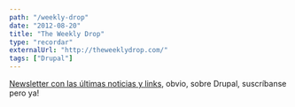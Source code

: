 ```yaml
---
path: "/weekly-drop"
date: "2012-08-20"
title: "The Weekly Drop"
type: "recordar"
externalUrl: "http://theweeklydrop.com/"
tags: ["Drupal"]
---
```


[Newsletter con las últimas noticias y links](http://theweeklydrop.com/), obvio, sobre Drupal, suscríbanse pero ya!
